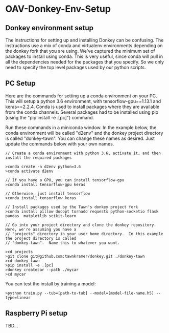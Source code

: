 # OAV-Donkey-Env-Setup

## Donkey environment setup

The instructions for setting up and installing Donkey can be confusing.  The instructions use a mix of conda and virtualenv environments depending on the donkey fork that you are using.  We've captured the minimum set of packages to install using conda.  This is very useful, since conda will pull in all the dependencies needed for the packages that you specify.  So we only need to specify the top level packages used by our python scripts.

## PC Setup

Here are the commands for setting up a conda environment on your PC.  This will setup a python 3.6 environment, with tensorflow-gpu==1.13.1 and keras==2.2.4.  Conda is used to install packages where they are available from the conda channels.  Several packages had to be installed using pip (using the "pip install -e .[pc]") command.

Run these commands in a miniconda window.  In the example below, the conda environment will be called "d2env" and the donkey project directory is called "donkey-tawn".  You can change these names as desired.  Just update the commands below with your own names.

```
// Create a conda environment with python 3.6, activate it, and then install the required packages

>conda create -n d2env python=3.6
>conda activate d2env

// If you have a GPU, you can install tensorflow-gpu
>conda install tensorflow-gpu keras

// Otherwise, just install tensorflow
>conda install tensorflow keras

// Install packages used by the Tawn's donkey project fork
>conda install pillow docopt tornado requests python-socketio flask pandas  matplotlib scikit-learn

// Go into your project directory and clone the donkey repository.  Here, we're assuming you have a 
// "projects" directory in your user home directory.  In this example the project directory is called 
// "donkey-tawn".  Name this to whatever you want.

>cd projects
>git clone git@github.com:tawnkramer/donkey.git ./donkey-tawn
>cd donkey-tawn
>pip install -e .[pc]
>donkey createcar --path ./mycar
>cd mycar
```

You can test the install by training a model:
```
>python train.py --tub=[path-to-tub] --model=[model-file-name.h5] --type=linear
```


## Raspberry Pi setup

TBD...
